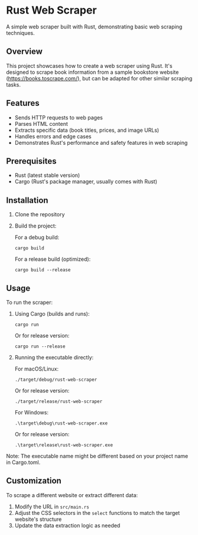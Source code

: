 # Rust Web Scraper

A simple web scraper built with Rust, demonstrating basic web scraping techniques.

## Overview

This project showcases how to create a web scraper using Rust. It's designed to scrape book information from a sample bookstore website (https://books.toscrape.com/), but can be adapted for other similar scraping tasks.

## Features

- Sends HTTP requests to web pages
- Parses HTML content
- Extracts specific data (book titles, prices, and image URLs)
- Handles errors and edge cases
- Demonstrates Rust's performance and safety features in web scraping

## Prerequisites

- Rust (latest stable version)
- Cargo (Rust's package manager, usually comes with Rust)

## Installation

1. Clone the repository

2. Build the project:
   
   For a debug build:
   ```
   cargo build
   ```
   
   For a release build (optimized):
   ```
   cargo build --release
   ```

## Usage

To run the scraper:

1. Using Cargo (builds and runs):
   ```
   cargo run
   ```
   Or for release version:
   ```
   cargo run --release
   ```

2. Running the executable directly:
   
   For macOS/Linux:
   ```
   ./target/debug/rust-web-scraper
   ```
   Or for release version:
   ```
   ./target/release/rust-web-scraper
   ```
   
   For Windows:
   ```
   .\target\debug\rust-web-scraper.exe
   ```
   Or for release version:
   ```
   .\target\release\rust-web-scraper.exe
   ```

Note: The executable name might be different based on your project name in Cargo.toml.

## Customization

To scrape a different website or extract different data:

1. Modify the URL in `src/main.rs`
2. Adjust the CSS selectors in the `select` functions to match the target website's structure
3. Update the data extraction logic as needed
